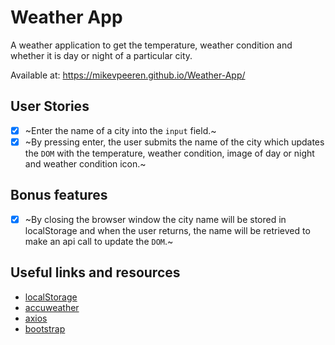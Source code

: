 # Weather App

A weather application to get the temperature, weather condition and whether it is day or night of a particular city.

Available at: https://mikevpeeren.github.io/Weather-App/

## User Stories

- [x] ~Enter the name of a city into the `input` field.~
- [x] ~By pressing enter, the user submits the name of the city which updates the `DOM` with the temperature, weather condition, image of day or night and weather condition icon.~

## Bonus features

- [x] ~By closing the browser window the city name will be stored in localStorage and when the user returns, the name will be retrieved to make an api call to update the `DOM`.~

## Useful links and resources

- [localStorage](https://developer.mozilla.org/en-US/docs/Web/API/Window/localStorage)
- [accuweather](https://developer.accuweather.com/)
- [axios](https://github.com/axios/axios)
- [bootstrap](https://getbootstrap.com/)
